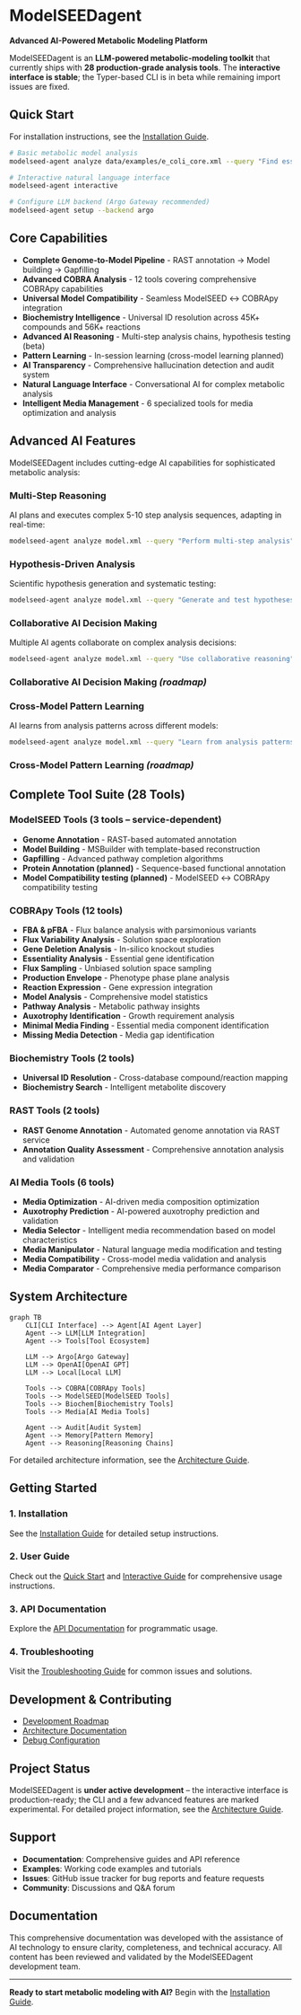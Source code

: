 # ModelSEEDagent

**Advanced AI-Powered Metabolic Modeling Platform**

ModelSEEDagent is an **LLM-powered metabolic-modeling toolkit** that currently ships with **28 production-grade analysis tools**.  The **interactive interface is stable**; the Typer-based CLI is in beta while remaining import issues are fixed.

## Quick Start

For installation instructions, see the [Installation Guide](getting-started/installation.md).

```bash
# Basic metabolic model analysis
modelseed-agent analyze data/examples/e_coli_core.xml --query "Find essential genes"

# Interactive natural language interface
modelseed-agent interactive

# Configure LLM backend (Argo Gateway recommended)
modelseed-agent setup --backend argo
```

## Core Capabilities

- **Complete Genome-to-Model Pipeline** - RAST annotation → Model building → Gapfilling
- **Advanced COBRA Analysis** - 12 tools covering comprehensive COBRApy capabilities
- **Universal Model Compatibility** - Seamless ModelSEED ↔ COBRApy integration
- **Biochemistry Intelligence** - Universal ID resolution across 45K+ compounds and 56K+ reactions
- **Advanced AI Reasoning** - Multi-step analysis chains, hypothesis testing (beta)
- **Pattern Learning** - In-session learning (cross-model learning planned)
- **AI Transparency** - Comprehensive hallucination detection and audit system
- **Natural Language Interface** - Conversational AI for complex metabolic analysis
- **Intelligent Media Management** - 6 specialized tools for media optimization and analysis

## Advanced AI Features

ModelSEEDagent includes cutting-edge AI capabilities for sophisticated metabolic analysis:

### Multi-Step Reasoning
AI plans and executes complex 5-10 step analysis sequences, adapting in real-time:
```bash
modelseed-agent analyze model.xml --query "Perform multi-step analysis"
```

### Hypothesis-Driven Analysis
Scientific hypothesis generation and systematic testing:
```bash
modelseed-agent analyze model.xml --query "Generate and test hypotheses"
```

### Collaborative AI Decision Making
Multiple AI agents collaborate on complex analysis decisions:
```bash
modelseed-agent analyze model.xml --query "Use collaborative reasoning"
```

### Collaborative AI Decision Making *(roadmap)*

### Cross-Model Pattern Learning
AI learns from analysis patterns across different models:
```bash
modelseed-agent analyze model.xml --query "Learn from analysis patterns"
```

### Cross-Model Pattern Learning *(roadmap)*

## Complete Tool Suite (28 Tools)

### ModelSEED Tools (3 tools – service-dependent)
- **Genome Annotation** - RAST-based automated annotation
- **Model Building** - MSBuilder with template-based reconstruction
- **Gapfilling** - Advanced pathway completion algorithms
- **Protein Annotation (planned)** - Sequence-based functional annotation
- **Model Compatibility testing (planned)** - ModelSEED ↔ COBRApy compatibility testing

### COBRApy Tools (12 tools)
- **FBA & pFBA** - Flux balance analysis with parsimonious variants
- **Flux Variability Analysis** - Solution space exploration
- **Gene Deletion Analysis** - In-silico knockout studies
- **Essentiality Analysis** - Essential gene identification
- **Flux Sampling** - Unbiased solution space sampling
- **Production Envelope** - Phenotype phase plane analysis
- **Reaction Expression** - Gene expression integration
- **Model Analysis** - Comprehensive model statistics
- **Pathway Analysis** - Metabolic pathway insights
- **Auxotrophy Identification** - Growth requirement analysis
- **Minimal Media Finding** - Essential media component identification
- **Missing Media Detection** - Media gap identification

### Biochemistry Tools (2 tools)
- **Universal ID Resolution** - Cross-database compound/reaction mapping
- **Biochemistry Search** - Intelligent metabolite discovery

### RAST Tools (2 tools)
- **RAST Genome Annotation** - Automated genome annotation via RAST service
- **Annotation Quality Assessment** - Comprehensive annotation analysis and validation

### AI Media Tools (6 tools)
- **Media Optimization** - AI-driven media composition optimization
- **Auxotrophy Prediction** - AI-powered auxotrophy prediction and validation
- **Media Selector** - Intelligent media recommendation based on model characteristics
- **Media Manipulator** - Natural language media modification and testing
- **Media Compatibility** - Cross-model media validation and analysis
- **Media Comparator** - Comprehensive media performance comparison

## System Architecture

```mermaid
graph TB
    CLI[CLI Interface] --> Agent[AI Agent Layer]
    Agent --> LLM[LLM Integration]
    Agent --> Tools[Tool Ecosystem]

    LLM --> Argo[Argo Gateway]
    LLM --> OpenAI[OpenAI GPT]
    LLM --> Local[Local LLM]

    Tools --> COBRA[COBRApy Tools]
    Tools --> ModelSEED[ModelSEED Tools]
    Tools --> Biochem[Biochemistry Tools]
    Tools --> Media[AI Media Tools]

    Agent --> Audit[Audit System]
    Agent --> Memory[Pattern Memory]
    Agent --> Reasoning[Reasoning Chains]
```

For detailed architecture information, see the [Architecture Guide](ARCHITECTURE.md).

## Getting Started

### 1. Installation
See the [Installation Guide](getting-started/installation.md) for detailed setup instructions.

### 2. User Guide
Check out the [Quick Start](getting-started/quickstart-cli.md) and [Interactive Guide](getting-started/interactive-guide.md) for comprehensive usage instructions.

### 3. API Documentation
Explore the [API Documentation](api/overview.md) for programmatic usage.

### 4. Troubleshooting
Visit the [Troubleshooting Guide](troubleshooting.md) for common issues and solutions.

## Development & Contributing

- [Development Roadmap](archive/development/DEVELOPMENT_ROADMAP.md)
- [Architecture Documentation](ARCHITECTURE.md)
- [Debug Configuration](debug.md)

## Project Status

ModelSEEDagent is **under active development** – the interactive interface is production-ready; the CLI and a few advanced features are marked experimental. For detailed project information, see the [Architecture Guide](ARCHITECTURE.md).

## Support

- **Documentation**: Comprehensive guides and API reference
- **Examples**: Working code examples and tutorials
- **Issues**: GitHub issue tracker for bug reports and feature requests
- **Community**: Discussions and Q&A forum

## Documentation

This comprehensive documentation was developed with the assistance of AI technology to ensure clarity, completeness, and technical accuracy. All content has been reviewed and validated by the ModelSEEDagent development team.

---

**Ready to start metabolic modeling with AI?** Begin with the [Installation Guide](getting-started/installation.md).
